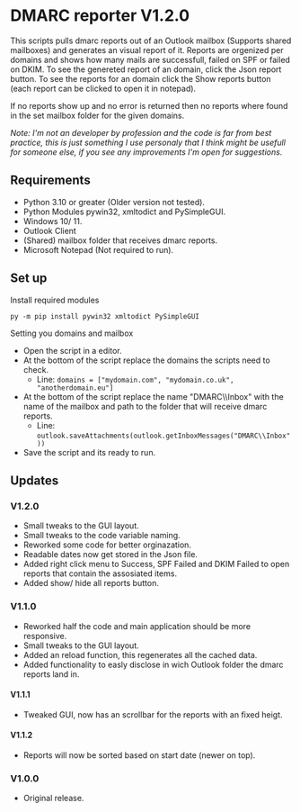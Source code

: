 # DMARC reporter V1.2.0

This scripts pulls dmarc reports out of an Outlook mailbox (Supports shared mailboxes) and generates an visual report of it.
Reports are orgenized per domains and shows how many mails are successfull, failed on SPF or failed on DKIM.
To see the genereted report of an domain, click the Json report button.
To see the reports for an domain click the Show reports button (each report can be clicked to open it in notepad).

If no reports show up and no error is returned then no reports where found in the set mailbox folder for the given domains.

_Note: I'm not an developer by profession and the code is far from best practice, this is just something I use personaly that I think might be usefull for someone else, if you see any improvements I'm open for suggestions._

## Requirements

* Python 3.10 or greater (Older version not tested).
* Python Modules pywin32, xmltodict and PySimpleGUI.
* Windows 10/ 11.
* Outlook Client
* (Shared) mailbox folder that receives dmarc reports.
* Microsoft Notepad (Not required to run).

## Set up

Install required modules

`py -m pip install pywin32 xmltodict PySimpleGUI`

Setting you domains and mailbox

* Open the script in a editor.
* At the bottom of the script replace the domains the scripts need to check.
  * Line: `domains = ["mydomain.com", "mydomain.co.uk", "anotherdomain.eu"]`
* At the bottom of the script replace the name "DMARC\\\\Inbox" with the name of the mailbox and path to the folder that will receive dmarc reports.
  * Line: `outlook.saveAttachments(outlook.getInboxMessages("DMARC\\Inbox"))`
* Save the script and its ready to run.

## Updates

### V1.2.0

* Small tweaks to the GUI layout.
* Small tweaks to the code variable naming.
* Reworked some code for better orginazation.
* Readable dates now get stored in the Json file.
* Added right click menu to Success, SPF Failed and DKIM Failed to open reports that contain the assosiated items.
* Added show/ hide all reports button.

### V1.1.0

* Reworked half the code and main application should be more responsive.
* Small tweaks to the GUI layout.
* Added an reload function, this regenerates all the cached data.
* Added functionality to easly disclose in wich Outlook folder the dmarc reports land in.

#### V1.1.1

* Tweaked GUI, now has an scrollbar for the reports with an fixed heigt.

#### V1.1.2

* Reports will now be sorted based on start date (newer on top).

### V1.0.0

* Original release.

